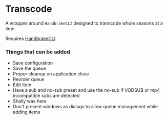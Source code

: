 # Transcode

A wrapper around `HandbrakeCLI` designed to transcode whole seasons at a time.

Requires [HandbrakeCLI](https://handbrake.fr/downloads2.php)

### Things that can be added

- Save configuration
- Save the queue
- Proper cleanup on application close
- Reorder queue
- Edit item
- Have a sub and no-sub preset and use the no-sub if VODSUB or mp4 incompatible subs are detected
- Shally was here
- Don't present windows as dialogs to allow queue management while adding items
